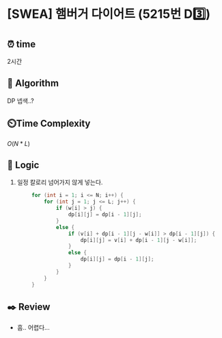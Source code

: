 # [SWEA] 햄버거 다이어트 (5215번 D3️⃣)

## ⏰  **time**

2시간

## :pushpin: **Algorithm**

DP 넵색..?

## ⏲️**Time Complexity**

$O(N*L)$

## :round_pushpin: **Logic**
1. 일정 칼로리 넘어가지 않게 넣는다.
```cpp
        for (int i = 1; i <= N; i++) {
            for (int j = 1; j <= L; j++) {
                if (w[i] > j) {
                    dp[i][j] = dp[i - 1][j];
                }
                else {
                    if (v[i] + dp[i - 1][j - w[i]] > dp[i - 1][j]) {
                        dp[i][j] = v[i] + dp[i - 1][j - w[i]];
                    }
                    else {
                        dp[i][j] = dp[i - 1][j];
                    }
                }
            }
        }
```

## :black_nib: **Review**
- 흠..  어렵다...
